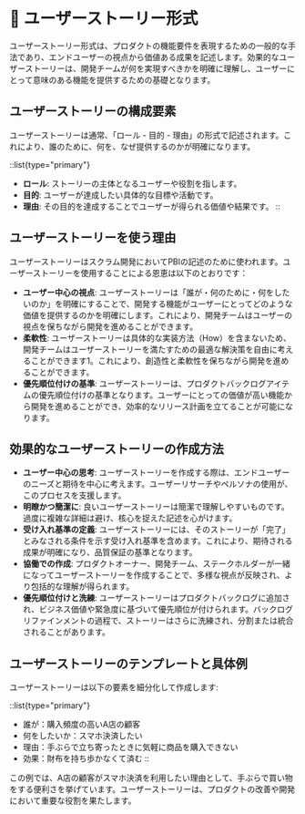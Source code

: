 # 🚧 ユーザーストーリー形式
ユーザーストーリー形式は、プロダクトの機能要件を表現するための一般的な手法であり、エンドユーザーの視点から価値ある成果を記述します。効果的なユーザーストーリーは、開発チームが何を実現すべきかを明確に理解し、ユーザーにとって意味のある機能を提供するための基礎となります。

## ユーザーストーリーの構成要素
ユーザーストーリーは通常、「ロール - 目的 - 理由」の形式で記述されます。これにより、誰のために、何を、なぜ提供するのかが明確になります。

::list{type="primary"}
- **ロール**: ストーリーの主体となるユーザーや役割を指します。
- **目的**: ユーザーが達成したい具体的な目標や活動です。
- **理由**: その目的を達成することでユーザーが得られる価値や結果です。
::


## ユーザーストーリーを使う理由

ユーザーストーリーはスクラム開発においてPBIの記述のために使われます。ユーザーストーリーを使用することによる恩恵は以下のとおりです：
- **ユーザー中心の視点**: ユーザーストーリーは「誰が・何のために・何をしたいのか」を明確にすることで、開発する機能がユーザーにとってどのような価値を提供するのかを明確にします。これにより、開発チームはユーザーの視点を保ちながら開発を進めることができます。
- **柔軟性**: ユーザーストーリーは具体的な実装方法（How）を含まないため、開発チームはユーザーストーリーを満たすための最適な解決策を自由に考えることができます1。これにより、創造性と柔軟性を保ちながら開発を進めることができます。
- **優先順位付けの基準**: ユーザーストーリーは、プロダクトバックログアイテムの優先順位付けの基準となります。ユーザーにとっての価値が高い機能から開発を進めることができ、効率的なリリース計画を立てることが可能になります。


## 効果的なユーザーストーリーの作成方法

- **ユーザー中心の思考**: ユーザーストーリーを作成する際は、エンドユーザーのニーズと期待を中心に考えます。ユーザーリサーチやペルソナの使用が、このプロセスを支援します。
- **明瞭かつ簡潔に**: 良いユーザーストーリーは簡潔で理解しやすいものです。過度に複雑な詳細は避け、核心を捉えた記述を心がけます。
- **受け入れ基準の定義**: ユーザーストーリーには、そのストーリーが「完了」とみなされる条件を示す受け入れ基準を含めます。これにより、期待される成果が明確になり、品質保証の基準となります。
- **協働での作成**: プロダクトオーナー、開発チーム、ステークホルダーが一緒になってユーザーストーリーを作成することで、多様な視点が反映され、より包括的な理解が得られます。
- **優先順位付けと洗練**: ユーザーストーリーはプロダクトバックログに追加され、ビジネス価値や緊急度に基づいて優先順位が付けられます。バックログリファインメントの過程で、ストーリーはさらに洗練され、分割または統合されることがあります。

## ユーザーストーリーのテンプレートと具体例

ユーザーストーリーは以下の要素を細分化して作成します:

::list{type="primary"}
- 誰が：購入頻度の高いA店の顧客
- 何をしたいか：スマホ決済したい
- 理由：手ぶらで立ち寄ったときに気軽に商品を購入できない
- 効果：財布を持ち歩かなくて済む
::

この例では、A店の顧客がスマホ決済を利用したい理由として、手ぶらで買い物をする便利さを挙げています。ユーザーストーリーは、プロダクトの改善や開発において重要な役割を果たします。
